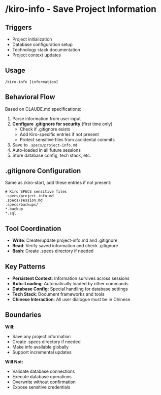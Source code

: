 # /kiro-info - Save Project Information

## Triggers
- Project initialization
- Database configuration setup
- Technology stack documentation
- Project context updates

## Usage
```
/kiro-info [information]
```

## Behavioral Flow
Based on CLAUDE.md specifications:
1. Parse information from user input
2. **Configure .gitignore for security** (first time only)
   - Check if .gitignore exists
   - Add Kiro-specific entries if not present
   - Protect sensitive files from accidental commits
3. Save to `.specs/project-info.md`
4. Auto-loaded in all future sessions
5. Store database config, tech stack, etc.

## .gitignore Configuration
Same as /kiro-start, add these entries if not present:
```
# Kiro SPECS sensitive files
.specs/project-info.md
.specs/session.md
.specs/backups/
*.backup
*.sql
```

## Tool Coordination
- **Write**: Create/update project-info.md and .gitignore
- **Read**: Verify saved information and check .gitignore
- **Bash**: Create .specs directory if needed

## Key Patterns
- **Persistent Context**: Information survives across sessions
- **Auto-Loading**: Automatically loaded by other commands
- **Database Config**: Special handling for database settings
- **Tech Stack**: Document frameworks and tools
- **Chinese Interaction**: All user dialogue must be in Chinese

## Boundaries

**Will:**
- Save any project information
- Create .specs directory if needed
- Make info available globally
- Support incremental updates

**Will Not:**
- Validate database connections
- Execute database operations
- Overwrite without confirmation
- Expose sensitive credentials
